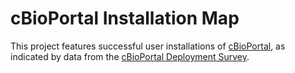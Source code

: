 # cBioPortal Installation Map

This project features successful user installations of [cBioPortal](https://www.cbioportal.org/), as indicated by data from the [cBioPortal Deployment Survey](https://docs.google.com/forms/d/e/1FAIpQLSflQdN956q7Xh5caO8z8jIaF6uMLBkKrSxFvPi8OhNBWB247w/viewform).
